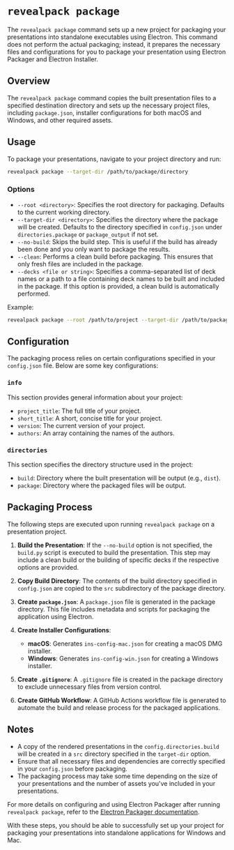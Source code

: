 # `revealpack package`

The `revealpack package` command sets up a new project for packaging your presentations into standalone executables using Electron. This command does not perform the actual packaging; instead, it prepares the necessary files and configurations for you to package your presentation using Electron Packager and Electron Installer.

## Overview

The `revealpack package` command copies the built presentation files to a specified destination directory and sets up the necessary project files, including `package.json`, installer configurations for both macOS and Windows, and other required assets.

## Usage

To package your presentations, navigate to your project directory and run:

```sh
revealpack package --target-dir /path/to/package/directory
```

### Options

- `--root <directory>`: Specifies the root directory for packaging. Defaults to the current working directory.
- `--target-dir <directory>`: Specifies the directory where the package will be created. Defaults to the directory specified in `config.json` under `directories.package` or `package_output` if not set.
- `--no-build`: Skips the build step. This is useful if the build has already been done and you only want to package the results.
- `--clean`: Performs a clean build before packaging. This ensures that only fresh files are included in the package.
- `--decks <file or string>`: Specifies a comma-separated list of deck names or a path to a file containing deck names to be built and included in the package. If this option is provided, a clean build is automatically performed.

Example:

```sh
revealpack package --root /path/to/project --target-dir /path/to/package/directory --no-build
```

## Configuration

The packaging process relies on certain configurations specified in your `config.json` file. Below are some key configurations:

### `info`

This section provides general information about your project:

- `project_title`: The full title of your project.
- `short_title`: A short, concise title for your project.
- `version`: The current version of your project.
- `authors`: An array containing the names of the authors.

### `directories`

This section specifies the directory structure used in the project:

- `build`: Directory where the built presentation will be output (e.g., `dist`).
- `package`: Directory where the packaged files will be output.

## Packaging Process

The following steps are executed upon running `revealpack package` on a presentation project.

1. **Build the Presentation**: If the `--no-build` option is not specified, the `build.py` script is executed to build the presentation. This step may include a clean build or the building of specific decks if the respective options are provided.

2. **Copy Build Directory**: The contents of the build directory specified in `config.json` are copied to the `src` subdirectory of the package directory.

3. **Create `package.json`**: A `package.json` file is generated in the package directory. This file includes metadata and scripts for packaging the application using Electron.

4. **Create Installer Configurations**:
    - **macOS**: Generates `ins-config-mac.json` for creating a macOS DMG installer.
    - **Windows**: Generates `ins-config-win.json` for creating a Windows installer.

5. **Create `.gitignore`**: A `.gitignore` file is created in the package directory to exclude unnecessary files from version control.

6. **Create GitHub Workflow**: A GitHub Actions workflow file is generated to automate the build and release process for the packaged applications.

## Notes

- A copy of the rendered presentations in the `config.directories.build` will be created in a `src` directory specified in the `target-dir` option.
- Ensure that all necessary files and dependencies are correctly specified in your `config.json` before packaging.
- The packaging process may take some time depending on the size of your presentations and the number of assets you've included in your presentations.

For more details on configuring and using Electron Packager after running `revealpack package`, refer to the [Electron Packager documentation](https://www.electronjs.org/docs/tutorial/application-packaging).

With these steps, you should be able to successfully set up your project for packaging your presentations into standalone applications for Windows and Mac.